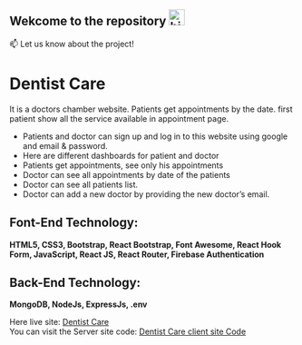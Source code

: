 
## Wekcome to the repository <img src="https://user-images.githubusercontent.com/1303154/88677602-1635ba80-d120-11ea-84d8-d263ba5fc3c0.gif" width="28px" alt="hi">


:mailbox: Let us know about the project!

# Dentist Care

It is a doctors chamber website. Patients get appointments by the date. first patient show all the service available in appointment page.

- Patients and doctor can sign up and log in to this website using google and email & password. 
- Here are different dashboards for patient and doctor
- Patients get appointments, see only his appointments 
- Doctor can see all appointments by date of the patients
- Doctor can see all patients list.
- Doctor can add a new doctor by providing the new doctor’s email.

## Font-End Technology: 
**HTML5, CSS3, Bootstrap, React Bootstrap, Font Awesome, React Hook Form, JavaScript, React JS, React Router, Firebase Authentication**

## Back-End Technology:
**MongoDB, NodeJs, ExpressJs, .env**

Here live site: [Dentist Care](https://dentist-care.netlify.app/) <br/>
You can visit the Server site code: [Dentist Care client site Code](https://github.com/ShahriarShubho/dentist-care-client)

